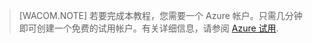 <properties pageTitle="" title="" description="" documentationCenter="" services="" solutions="" authors="" writer="kathydav" editor="tysonn" manager="jeffreyg" />
<tags ms.service=""
    ms.date="11/06/2014"
    wacn.date="04/11/2015"
    />

> [WACOM.NOTE]
> 若要完成本教程，您需要一个 Azure 帐户。只需几分钟即可创建一个免费的试用帐户。有关详细信息，请参阅 [Azure 试用](/pricing/free-trial).
<!--HONumber=41-->
